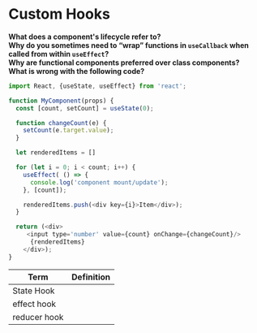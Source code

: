 # Custom Hooks 

__What does a component's lifecycle refer to?__  
__Why do you sometimes need to “wrap” functions in `useCallback` when called from within `useEffect`?__  
__Why are functional components preferred over class components?__  
__What is wrong with the following code?__  
```js
import React, {useState, useEffect} from 'react';

function MyComponent(props) {
  const [count, setCount] = useState(0);

  function changeCount(e) {
    setCount(e.target.value);
  }

  let renderedItems = []

  for (let i = 0; i < count; i++) {
    useEffect( () => {
      console.log('component mount/update');
    }, [count]);

    renderedItems.push(<div key={i}>Item</div>);
  }

  return (<div>
     <input type='number' value={count} onChange={changeCount}/>
      {renderedItems}
    </div>);
}
```
|Term | Definition |  
|---|---|
| State Hook | |
| effect hook | |
| reducer hook | |
